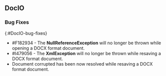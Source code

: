 ## DocIO

### Bug Fixes
{:#DocIO-bug-fixes}

* \#F182934 - The **NullReferenceException** will no longer be thrown while opening a DOCX format document.
* \#I479056 - The **XmlException** will no longer be thrown while resaving a DOCX format document.
* Document corrupted has been now resolved while resaving a DOCX format document.
